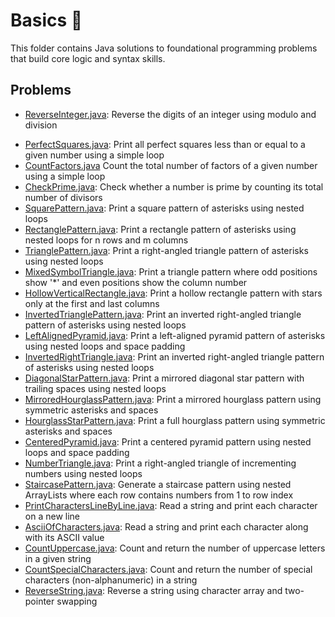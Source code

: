 # Basics 🧮

This folder contains Java solutions to foundational programming problems that build core logic and syntax skills.

## Problems

* [ReverseInteger.java](ReverseInteger.java): Reverse the digits of an integer using modulo and division
- [PerfectSquares.java](PerfectSquares.java): Print all perfect squares less than or equal to a given number using a simple loop
- [CountFactors.java](CountFactors.java) Count the total number of factors of a given number using a simple loop
- [CheckPrime.java](CheckPrime.java): Check whether a number is prime by counting its total number of divisors
- [SquarePattern.java](SquarePattern.java): Print a square pattern of asterisks using nested loops
- [RectanglePattern.java](RectanglePattern.java): Print a rectangle pattern of asterisks using nested loops for n rows and m columns
- [TrianglePattern.java](TrianglePattern.java): Print a right-angled triangle pattern of asterisks using nested loops
- [MixedSymbolTriangle.java](MixedSymbolTriangle.java): Print a triangle pattern where odd positions show '*' and even positions show the column number
- [HollowVerticalRectangle.java](HollowVerticalRectangle.java): Print a hollow rectangle pattern with stars only at the first and last columns
- [InvertedTrianglePattern.java](InvertedTrianglePattern.java): Print an inverted right-angled triangle pattern of asterisks using nested loops
- [LeftAlignedPyramid.java](LeftAlignedPyramid.java): Print a left-aligned pyramid pattern of asterisks using nested loops and space padding
- [InvertedRightTriangle.java](InvertedRightTriangle.java): Print an inverted right-angled triangle pattern of asterisks using nested loops
- [DiagonalStarPattern.java](DiagonalStarPattern.java): Print a mirrored diagonal star pattern with trailing spaces using nested loops
- [MirroredHourglassPattern.java](MirroredHourglassPattern.java): Print a mirrored hourglass pattern using symmetric asterisks and spaces
- [HourglassStarPattern.java](HourglassStarPattern.java): Print a full hourglass pattern using symmetric asterisks and spaces
- [CenteredPyramid.java](CenteredPyramid.java): Print a centered pyramid pattern using nested loops and space padding
- [NumberTriangle.java](NumberTriangle.java): Print a right-angled triangle of incrementing numbers using nested loops
- [StaircasePattern.java](StaircasePattern.java): Generate a staircase pattern using nested ArrayLists where each row contains numbers from 1 to row index
- [PrintCharactersLineByLine.java](PrintCharactersLineByLine.java): Read a string and print each character on a new line
- [AsciiOfCharacters.java](AsciiOfCharacters.java): Read a string and print each character along with its ASCII value
- [CountUppercase.java](CountUppercase.java): Count and return the number of uppercase letters in a given string
- [CountSpecialCharacters.java](CountSpecialCharacters.java): Count and return the number of special characters (non-alphanumeric) in a string
- [ReverseString.java](ReverseString.java): Reverse a string using character array and two-pointer swapping






